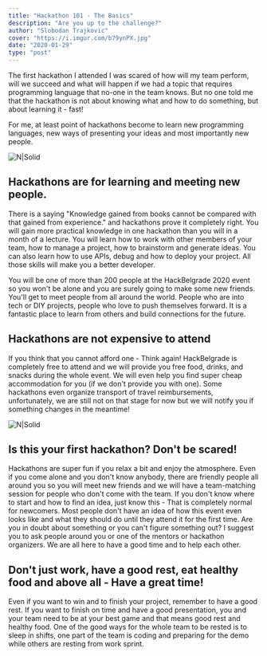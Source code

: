 ```yaml
---
title: "Hackathon 101 - The Basics"
description: "Are you up to the challenge?"
author: "Slobodan Trajkovic"
cover: "https://i.imgur.com/b79ynPX.jpg"
date: "2020-01-29"
type: "post"
---     
```


The first hackathon I attended I was scared of how will my team perform, will we succeed and what will happen if we had a topic that requires programming language that no-one in the team knows.
But no one told me that the hackathon is not about knowing what and how to do something, but about learning it - fast!

For me, at least point of hackathons become to learn new programming languages, new ways of presenting your ideas and most importantly new people.

![N|Solid](https://i.imgur.com/Y1i4Z2T.jpg)

## Hackathons are for learning and meeting new people.

There is a saying &quot;Knowledge gained from books cannot be compared with that gained from experience.&quot; and hackathons prove it completely right. You will gain more practical knowledge in one hackathon than you will in a month of a lecture. You will learn how to work with other members of your team, how to manage a project, how to brainstorm and generate ideas. You can also learn how to use APIs, debug and how to deploy your project. All those skills will make you a better developer.

You will be one of more than 200 people at the HackBelgrade 2020 event so you won&#39;t be alone and you are surely going to make some new friends. You&#39;ll get to meet people from all around the world. People who are into tech or DIY projects, people who love to push themselves forward. It is a fantastic place to learn from others and build connections for the future.

## Hackathons are not expensive to attend

If you think that you cannot afford one - Think again! HackBelgrade is completely free to attend and we will provide you free food, drinks, and snacks during the whole event. We will even help you find super cheap accommodation for you (if we don&#39;t provide you with one). Some hackathons even organize transport of travel reimbursements, unfortunately, we are still not on that stage for now but we will notify you if something changes in the meantime!

![N|Solid](https://i.imgur.com/JUVyP6V.jpg)

## Is this your first hackathon? Don&#39;t be scared!

Hackathons are super fun if you relax a bit and enjoy the atmosphere. Even if you come alone and you don&#39;t know anybody, there are friendly people all around you so you will meet new friends and we will have a team-matching session for people who don&#39;t come with the team.
If you don&#39;t know where to start and how to find an idea, just know this - That is completely normal for newcomers. Most people don&#39;t have an idea of how this event even looks like and what they should do until they attend it for the first time.
Are you in doubt about something or you can&#39;t figure something out? I suggest you to ask people around you or one of the mentors or hackathon organizers. We are all here to have a good time and to help each other.

## Don&#39;t just work, have a good rest, eat healthy food and above all - Have a great time!

Even if you want to win and to finish your project, remember to have a good rest. If you want to finish on time and have a good presentation, you and your team need to be at your best game and that means good rest and healthy food. One of the good ways for the whole team to be rested is to sleep in shifts, one part of the team is coding and preparing for the demo while others are resting from work sprint.